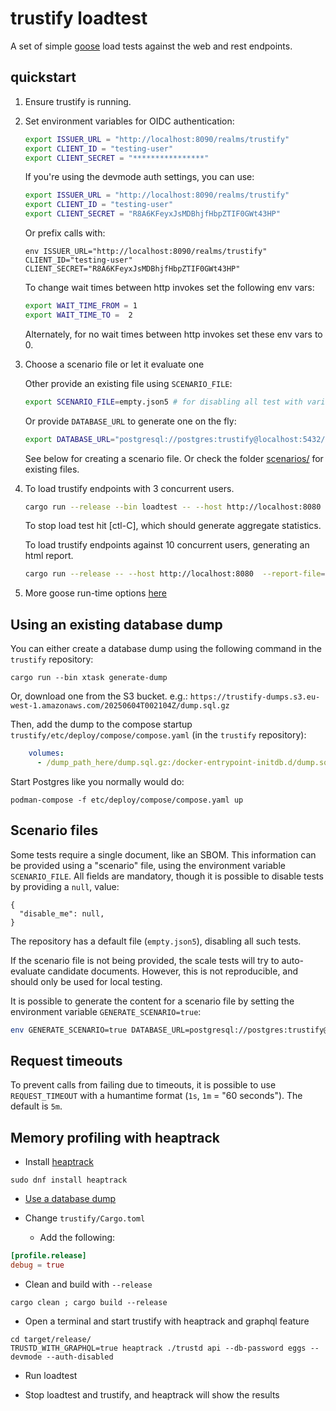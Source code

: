 # trustify loadtest

A set of simple [goose](https://book.goose.rs/) load tests against the web and rest endpoints.

## quickstart

1. Ensure trustify is running.

2. Set environment variables for OIDC authentication:
   ```bash
   export ISSUER_URL = "http://localhost:8090/realms/trustify"
   export CLIENT_ID = "testing-user"
   export CLIENT_SECRET = "****************"
   ```

   If you're using the devmode auth settings, you can use:

   ```bash
   export ISSUER_URL = "http://localhost:8090/realms/trustify"
   export CLIENT_ID = "testing-user"
   export CLIENT_SECRET = "R8A6KFeyxJsMDBhjfHbpZTIF0GWt43HP"
   ```

   Or prefix calls with:

   ```shell
   env ISSUER_URL="http://localhost:8090/realms/trustify" CLIENT_ID="testing-user" CLIENT_SECRET="R8A6KFeyxJsMDBhjfHbpZTIF0GWt43HP"
   ```

   To change wait times between http invokes set the following env vars:

   ```bash
   export WAIT_TIME_FROM = 1
   export WAIT_TIME_TO =  2
   ```

   Alternately, for no wait times between http invokes set these env vars to 0.

3. Choose a scenario file or let it evaluate one

   Other provide an existing file using `SCENARIO_FILE`:

   ```bash
   export SCENARIO_FILE=empty.json5 # for disabling all test with variables
   ```

   Or provide `DATABASE_URL` to generate one on the fly:

   ```bash
   export DATABASE_URL="postgresql://postgres:trustify@localhost:5432/trustify"
   ```

   See below for creating a scenario file. Or check the folder [scenarios/](scenarios/) for existing files.

4. To load trustify endpoints with 3 concurrent users.
   ```bash
   cargo run --release --bin loadtest -- --host http://localhost:8080 -u 3
   ```

   To stop load test hit [ctl-C], which should generate aggregate statistics.

   To load trustify endpoints against 10 concurrent users, generating an html report.

   ```bash
   cargo run --release -- --host http://localhost:8080  --report-file=report.html --no-reset-metrics -u 10
   ```

5. More goose run-time options [here](https://book.goose.rs/getting-started/runtime-options.html)

## Using an existing database dump

You can either create a database dump using the following command in the `trustify` repository:

```shell
cargo run --bin xtask generate-dump
```

Or, download one from the S3 bucket. e.g.:
`https://trustify-dumps.s3.eu-west-1.amazonaws.com/20250604T002104Z/dump.sql.gz`

Then, add the dump to the compose startup `trustify/etc/deploy/compose/compose.yaml` (in the `trustify` repository):

```yaml
    volumes:
      - /dump_path_here/dump.sql.gz:/docker-entrypoint-initdb.d/dump.sql.gz:Z
```

Start Postgres like you normally would do:

```shell
podman-compose -f etc/deploy/compose/compose.yaml up
```

## Scenario files

Some tests require a single document, like an SBOM. This information can be provided using a "scenario" file, using the
environment variable `SCENARIO_FILE`. All fields are mandatory, though it is possible to disable tests by providing
a `null`, value:

```json5
{
  "disable_me": null,
}
```

The repository has a default file (`empty.json5`), disabling all such tests.

If the scenario file is not being provided, the scale tests will try to auto-evaluate candidate documents. However, this
is not reproducible, and should only be used for local testing.

It is possible to generate the content for a scenario file by setting the environment variable `GENERATE_SCENARIO=true`:

```bash
env GENERATE_SCENARIO=true DATABASE_URL=postgresql://postgres:trustify@localhost:5432/trustify cargo run --release 
```

## Request timeouts

To prevent calls from failing due to timeouts, it is possible to use `REQUEST_TIMEOUT` with a humantime format
(`1s`, `1m` = "60 seconds"). The default is `5m`.

## Memory profiling with heaptrack

* Install [heaptrack](https://github.com/KDE/heaptrack)

```shell
sudo dnf install heaptrack
```

* [Use a database dump](#using-an-existing-database-dump)

* Change `trustify/Cargo.toml`
    * Add the following:

```toml
[profile.release]
debug = true
```

* Clean and build with `--release`

```shell
cargo clean ; cargo build --release
```

* Open a terminal and start trustify with heaptrack and graphql feature

```shell
cd target/release/
TRUSTD_WITH_GRAPHQL=true heaptrack ./trustd api --db-password eggs --devmode --auth-disabled
```

* Run loadtest

* Stop loadtest and trustify, and heaptrack will show the results
